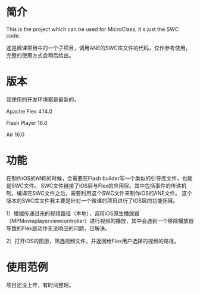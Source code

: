 # 简介
This is the project which can be used for MicroClass, it`s just the SWC code.

这是微课项目中的一个子项目，调用ANE的SWC库文件的代码，仅作参考使用，完整的使用方式会稍后给出。

# 版本
我使用的开发环境都是最新的。

Apache Flex 4.14.0

Flash Player 16.0

Air 16.0

# 功能
在制作iOS的ANE的时候，会需要在Flash builder写一个类似的引导库文件，也就是SWC文件。
SWC文件链接了iOS层与Flex的应用层，其中包括事件的传递机制，编译完SWC文件之后，需要利用这个SWC文件来制作iOS的ANE文件。
这个版本的SWC库文件我主要是针对一个微课的项目进行了iOS层的功能拓展。

1）根据传递过来的视频路径（本地），调用iOS原生播放器（MPMovieplayerviewcontroller）进行视频的播放，其中会遇到一个移除播放器导致的Flex层动作无法响应的问题，已解决。

2）打开iOS的图册，筛选视频文件，并返回给Flex用户选择的视频的路径。

# 使用范例
项目还没上传，有时间整理。
